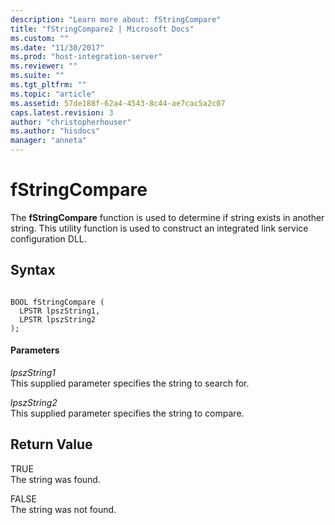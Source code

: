 ```yaml
---
description: "Learn more about: fStringCompare"
title: "fStringCompare2 | Microsoft Docs"
ms.custom: ""
ms.date: "11/30/2017"
ms.prod: "host-integration-server"
ms.reviewer: ""
ms.suite: ""
ms.tgt_pltfrm: ""
ms.topic: "article"
ms.assetid: 57de188f-62a4-4543-8c44-ae7cac5a2c07
caps.latest.revision: 3
author: "christopherhouser"
ms.author: "hisdocs"
manager: "anneta"
---
```

# fStringCompare
The **fStringCompare** function is used to determine if string exists in another string. This utility function is used to construct an integrated link service configuration DLL.  
  
## Syntax  
  
```  
  
BOOL fStringCompare (  
  LPSTR lpszString1,  
  LPSTR lpszString2  
);  
```  
  
#### Parameters  
 *lpszString1*  
 This supplied parameter specifies the string to search for.  
  
 *lpszString2*  
 This supplied parameter specifies the string to compare.  
  
## Return Value  
 TRUE  
 The string was found.  
  
 FALSE  
 The string was not found.

